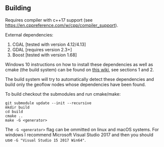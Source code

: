 ## Building
Requires compiler with c++17 support (see https://en.cppreference.com/w/cpp/compiler_support).

External dependencies:
1. CGAL [tested with version 4.12/4.13]
1. GDAL [requires version 2.3+]
1. Boost [tested with version 1.68]

Windows 10 instructions on how to install these dependencies as well as cmake (the build system) can be found on [this wiki](https://github.com/tudelft3d/3dfier/wiki/Building-on-Windows-10), see sections 1 and 2.

The build system will try to automatically detect these dependencies and build only the geoflow nodes whose dependencies have been found.

To build checkout the submodules and run cmake/make:
```
git submodule update --init --recursive
mkdir build
cd build
cmake ..
make -G <generator>
```

The `-G <generator>` flag can be ommitted on linux and macOS systems. For windows I recommend Microsoft Visual Studio 2017 and then you should use `-G "Visual Studio 15 2017 Win64"`.
